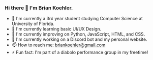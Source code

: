 ### Hi there 👋 I'm Brian Koehler.

- 🏫 I'm currently a 3rd year student studying Computer Science at University of Florida.
- 🌱 I'm currently learning basic UI/UX Design.
- 🐍 I'm currently improving on Python, JavaScript, HTML, and CSS.
- 🤖 I'm currently working on a Discord bot and my personal website.
- 📫 How to reach me: briankoehler@gmail.com
- ⚡ Fun fact: I'm part of a diabolo performance group in my freetime!
